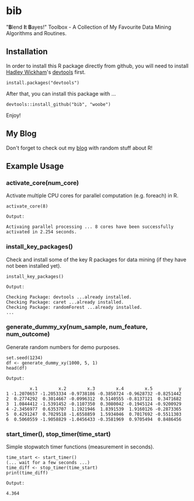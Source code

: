bib
===

"**B**lend **I**t **B**ayes!" Toolbox - A Collection of My Favourite Data Mining Algorithms and Routines.


## Installation

In order to install this R package directly from github, you will need to install [Hadley Wickham](http://had.co.nz/)'s [devtools](http://cran.r-project.org/web/packages/devtools/index.html) first.

```
install.packages("devtools")
```

After that, you can install this package with ...

```
devtools::install_github("bib", "woobe")
```

Enjoy!

## My Blog

Don't forget to check out my [blog](http://blenditbayes.blogspot.co.uk/search/label/R) with random stuff about R!

## Example Usage


### activate_core(num_core)

Activate multiple CPU cores for parallel computation (e.g. foreach) in R.

```
activate_core(8)
```
```
Output:

Activaing parallel processing ... 8 cores have been successfully activated in 2.254 seconds.
```

### install_key_packages()

Check and install some of the key R packages for data mining (if they have not been installed yet).

```
install_key_packages()
```
```
Output:

Checking Package: devtools ...already installed.
Checking Package: caret ...already installed.
Checking Package: randomForest ...already installed.
... 
```

### generate_dummy_xy(num_sample, num_feature, num_outcome)

Generate random numbers for demo purposes.

```
set.seed(1234)
df <- generate_dummy_xy(1000, 5, 1)
head(df)
```
```
Output:

         x.1        x.2        x.3        x.4        x.5          y
1 -1.2070657 -1.2053334 -0.9738186 -0.3850724 -0.9628732 -0.8251442
2  0.2774292  0.3014667 -0.0996312  0.5140555 -0.8137121  0.3471682
3  1.0844412 -1.5391452 -0.1107350  0.3080042 -0.1945124 -0.9200929
4 -2.3456977  0.6353707  1.1921946  1.8391539  1.9160126 -0.2873365
5  0.4291247  0.7029518 -1.6558859  1.5934046  0.7017692 -0.5511303
6  0.5060559 -1.9058829 -1.0456433 -0.3581969  0.9705494  0.8486456
```

### start_timer(), stop_timer(time_start)

Simple stopwatch timer functions (measurement in seconds).

```
time_start <- start_timer()
(... wait for a few seconds ...)
time_diff <- stop_timer(time_start)
print(time_diff)
```
```
Output:

4.364
```


